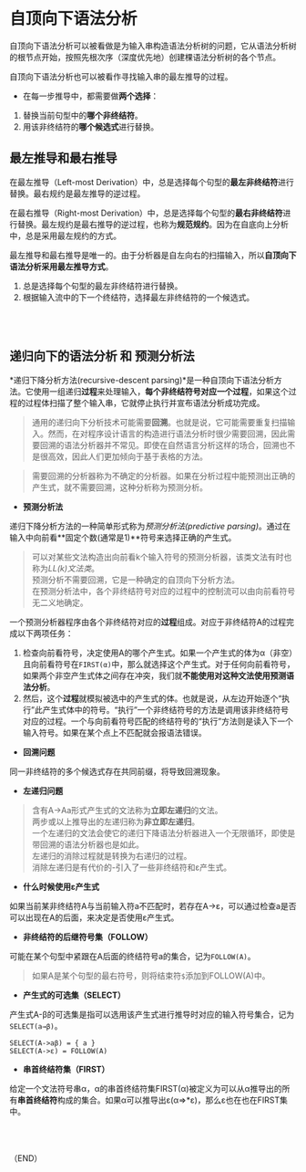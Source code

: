 # 自顶向下语法分析    

自顶向下语法分析可以被看做是为输入串构造语法分析树的问题，它从语法分析树的根节点开始，按照先根次序（深度优先地）创建棵语法分析树的各个节点。    

自顶向下语法分析也可以被看作寻找输入串的最左推导的过程。    


- 在每一步推导中，都需要做**两个选择**：    

1. 替换当前句型中的**哪个非终结符**。  
2. 用该非终结符的**哪个候选式**进行替换。    



## 最左推导和最右推导          

在最左推导（Left-most Derivation）中，总是选择每个句型的**最左非终结符**进行替换。最右规约是最左推导的逆过程。    

在最右推导（Right-most Derivation）中，总是选择每个句型的**最右非终结符**进行替换。最左规约是最右推导的逆过程，也称为**规范规约**。因为在自底向上分析中，总是采用最左规约的方式。    


最左推导和最右推导是唯一的。由于分析器是自左向右的扫描输入，所以**自顶向下语法分析采用最左推导方式**。        

1. 总是选择每个句型的最左非终结符进行替换。  
2. 根据输入流中的下一个终结符，选择最左非终结符的一个候选式。    

<br />
<br />

## 递归向下的语法分析 和 预测分析法      

*递归下降分析方法(recursive-descent parsing)*是一种自顶向下语法分析方法。它使用一组递归**过程**来处理输入，**每个非终结符号对应一个过程**，如果这个过程的过程体扫描了整个输入串，它就停止执行并宣布语法分析成功完成。        

> 通用的递归向下分析技术可能需要**回溯**。也就是说，它可能需要重复扫描输入。然而，在对程序设计语言的构造进行语法分析时很少需要回溯，因此需要回溯的语法分析器并不常见。即使在自然语言分析这样的场合，回溯也不是很高效，因此人们更加倾向于基于表格的方法。    

> 需要回溯的分析器称为不确定的分析器。如果在分析过程中能预测出正确的产生式，就不需要回溯，这种分析称为预测分析。    



- **预测分析法**  

递归下降分析方法的一种简单形式称为*预测分析法(predictive parsing)*。通过在输入中向前看**固定个数(通常是1)**符号来选择正确的产生式。    

> 可以对某些文法构造出向前看k个输入符号的预测分析器，该类文法有时也称为*LL(k)文法类*。    
> 预测分析不需要回溯，它是一种确定的自顶向下分析方法。    
> 在预测分析法中，各个非终结符号对应的过程中的控制流可以由向前看符号无二义地确定。    


一个预测分析器程序由各个非终结符对应的**过程**组成。对应于非终结符A的过程完成以下两项任务：  
1. 检查向前看符号，决定使用A的哪个产生式。如果一个产生式的体为α（非空）且向前看符号在`FIRST(α)`中，那么就选择这个产生式。对于任何向前看符号，如果两个非空产生式体之间存在冲突，我们就**不能使用对这种文法使用预测语法分析**。    
2. 然后，这个**过程**就模拟被选中的产生式的体。也就是说，从左边开始逐个“执行”此产生式体中的符号。“执行”一个非终结符号的方法是调用该非终结符号对应的过程。一个与向前看符号匹配的终结符号的“执行”方法则是读入下一个输入符号。如果在某个点上不匹配就会报语法错误。    






- **回溯问题**    

同一非终结符的多个候选式存在共同前缀，将导致回溯现象。    

- **左递归问题**    

> 含有A→Aa形式产生式的文法称为**立即左递归**的文法。    
> 两步或以上推导出的左递归称为**非立即左递归**。    
> 一个左递归的文法会使它的递归下降语法分析器进入一个无限循环，即使是带回溯的语法分析器也是如此。    
> 左递归的消除过程就是转换为右递归的过程。    
> 消除左递归是有代价的-引入了一些非终结符和ε产生式。    


- **什么时候使用ε产生式**      

如果当前某非终结符A与当前输入符a不匹配时，若存在A->ε，可以通过检查a是否可以出现在A的后面，来决定是否使用ε产生式。    




- **非终结符的后继符号集（FOLLOW）**    

可能在某个句型中紧跟在A后面的终结符号a的集合，记为`FOLLOW(A)`。    

> 如果A是某个句型的最右符号，则将结束符`$`添加到FOLLOW(A)中。    

- **产生式的可选集（SELECT）**    

产生式A-β的可选集是指可以选用该产生式进行推导时对应的输入符号集合，记为`SELECT(a→β)`。    

`SELECT(A->aβ) = { a }`  
`SELECT(A->ε) = FOLLOW(A)`      

- **串首终结符集（FIRST）**    

给定一个文法符号串α，α的串首终结符集FIRST(α)被定义为可以从α推导出的所有**串首终结符**构成的集合。如果α可以推导出ε(α=>\*ε)，那么ε也在也在FIRST集中。      





<br />
<br />



（END）    